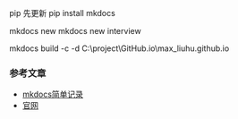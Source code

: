 

pip 先更新
pip install mkdocs

mkdocs new <project name>
mkdocs new interview


mkdocs build -c -d C:\project\GitHub.io\max_liuhu.github.io


### 参考文章
- [mkdocs简单记录](https://www.jianshu.com/p/86e81effc891)
- [官网](https://www.mkdocs.org/#getting-help)
